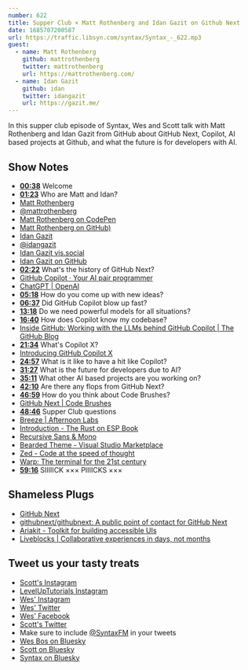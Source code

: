 ```yaml
---
number: 622
title: Supper Club × Matt Rothenberg and Idan Gazit on Github Next
date: 1685707200587
url: https://traffic.libsyn.com/syntax/Syntax_-_622.mp3
guest:
  - name: Matt Rothenberg
    github: mattrothenberg
    twitter: mattrothenberg
    url: https://mattrothenberg.com/
  - name: Idan Gazit
    github: idan
    twitter: idangazit
    url: https://gazit.me/
---
```


In this supper club episode of Syntax, Wes and Scott talk with Matt Rothenberg and Idan Gazit from GitHub about GitHub Next, Copilot, AI based projects at Github, and what the future is for developers with AI.

## Show Notes

* **[00:38](#t=00:38)** Welcome
* **[01:23](#t=01:23)** Who are Matt and Idan?
* [Matt Rothenberg](https://mattrothenberg.com/)
* [@mattrothenberg](https://twitter.com/mattrothenberg)
* [Matt Rothenberg on CodePen](https://codepen.io/mattrothenberg)
* [Matt Rothenberg on GitHub)](https://github.com/mattrothenberg)
* [Idan Gazit](https://gazit.me/)
* [@idangazit](https://twitter.com/idangazit)
* [Idan Gazit vis.social](https://vis.social/@idan)
* [Idan Gazit on GitHub](https://github.com/idan)
* **[02:22](#t=02:22)** What's the history of GitHub Next?
* [GitHub Copilot · Your AI pair programmer](https://github.com/features/copilot)
* [ChatGPT | OpenAI](https://chat.openai.com/auth/login?next=/)
* **[05:18](#t=05:18)** How do you come up with new ideas?
* **[06:37](#t=06:37)** Did GitHub Copilot blow up fast?
* **[13:18](#t=13:18)** Do we need powerful models for all situations?
* **[16:40](#t=16:40)** How does Copilot know my codebase?
* [Inside GitHub: Working with the LLMs behind GitHub Copilot | The GitHub Blog](https://github.blog/2023-05-17-inside-github-working-with-the-llms-behind-github-copilot/)
* **[21:34](#t=21:34)** What's Copilot X?
* [Introducing GitHub Copilot X](https://github.com/features/preview/copilot-x)
* **[24:57](#t=24:57)** What is it like to have a hit like Copilot?
* **[31:27](#t=31:27)** What is the future for developers due to AI?
* **[35:11](#t=35:11)** What other AI based projects are you working on?
* **[42:10](#t=42:10)** Are there any flops from GitHub Next?
* **[46:59](#t=46:59)** How do you think about Code Brushes?
* [GitHub Next | Code Brushes](https://githubnext.com/projects/code-brushes/)
* **[48:46](#t=48:46)** Supper Club questions
* [Breeze | Afternoon Labs](https://www.afternoonlabs.com/breeze/)
* [Introduction - The Rust on ESP Book](https://esp-rs.github.io/book/)
* [Recursive Sans & Mono](https://www.recursive.design/)
* [Bearded Theme - Visual Studio Marketplace](https://marketplace.visualstudio.com/items?itemName=BeardedBear.beardedtheme)
* [Zed - Code at the speed of thought](https://zed.dev/)
* [Warp: The terminal for the 21st century](https://www.warp.dev/)
* **[59:16](#t=59:16)** SIIIIICK ××× PIIIICKS ×××

## Shameless Plugs

* [GitHub Next](https://githubnext.com/)
* [githubnext/githubnext: A public point of contact for GitHub Next](https://github.com/githubnext/githubnext)
* [Ariakit - Toolkit for building accessible UIs](https://ariakit.org/)
* [Liveblocks | Collaborative experiences in days, not months](https://liveblocks.io/)

## Tweet us your tasty treats

* [Scott's Instagram](https://www.instagram.com/stolinski/)
* [LevelUpTutorials Instagram](https://www.instagram.com/LevelUpTutorials/)
* [Wes' Instagram](https://www.instagram.com/wesbos/)
* [Wes' Twitter](https://twitter.com/wesbos)
* [Wes' Facebook](https://www.facebook.com/wesbos.developer)
* [Scott's Twitter](https://twitter.com/stolinski)
* Make sure to include [@SyntaxFM](https://twitter.com/SyntaxFM) in your tweets
* [Wes Bos on Bluesky](https://bsky.app/profile/syntax.fm/wesbos.com)
* [Scott on Bluesky](https://bsky.app/profile/tolin.ski)
* [Syntax on Bluesky](https://bsky.app/profile/syntax.fm)
